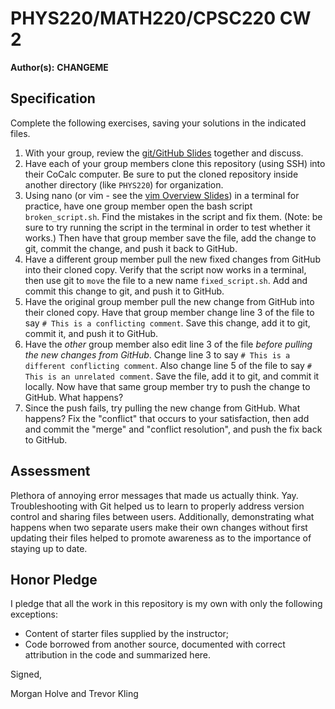 # PHYS220/MATH220/CPSC220 CW 2

**Author(s):** **CHANGEME**

## Specification

Complete the following exercises, saving your solutions in the indicated files. 

1. With your group, review the [git/GitHub Slides](https://slides.com/profdressel/git-overview) together and discuss.
1. Have each of your group members clone this repository (using SSH) into their CoCalc computer. Be sure to put the cloned repository inside another directory (like `PHYS220`) for organization.
1. Using nano (or vim - see the [vim Overview Slides](https://slides.com/profdressel/vim-overview)) in a terminal for practice, have one group member open the bash script `broken_script.sh`. Find the mistakes in the script and fix them. (Note: be sure to try running the script in the terminal in order to test whether it works.) Then have that group member save the file, add the change to git, commit the change, and push it back to GitHub.
1. Have a different group member pull the new fixed changes from GitHub into their cloned copy. Verify that the script now works in a terminal, then use git to `move` the file to a new name `fixed_script.sh`. Add and commit this change to git, and push it to GitHub.
1. Have the original group member pull the new change from GitHub into their cloned copy. Have that group member change line 3 of the file to say `# This is a conflicting comment`. Save this change, add it to git, commit it, and push it to GitHub.
1. Have the _other_ group member also edit line 3 of the file _before pulling the new changes from GitHub_. Change line 3 to say `# This is a different conflicting comment`. Also change line 5 of the file to say `# This is an unrelated comment`. Save the file, add it to git, and commit it locally. Now have that same group member try to push the change to GitHub. What happens?
1. Since the push fails, try pulling the new change from GitHub. What happens? Fix the "conflict" that occurs to your satisfaction, then add and commit the "merge" and "conflict resolution", and push the fix back to GitHub.

## Assessment

Plethora of annoying error messages that made us actually think. Yay.  Troubleshooting with Git helped us to learn to properly address version control and sharing files between users.  Additionally, demonstrating what happens when two separate users make their own changes without first updating their files helped to promote awareness as to the importance of staying up to date.

## Honor Pledge

I pledge that all the work in this repository is my own with only the following exceptions:

* Content of starter files supplied by the instructor;
* Code borrowed from another source, documented with correct attribution in the code and summarized here.

Signed,

Morgan Holve and Trevor Kling
